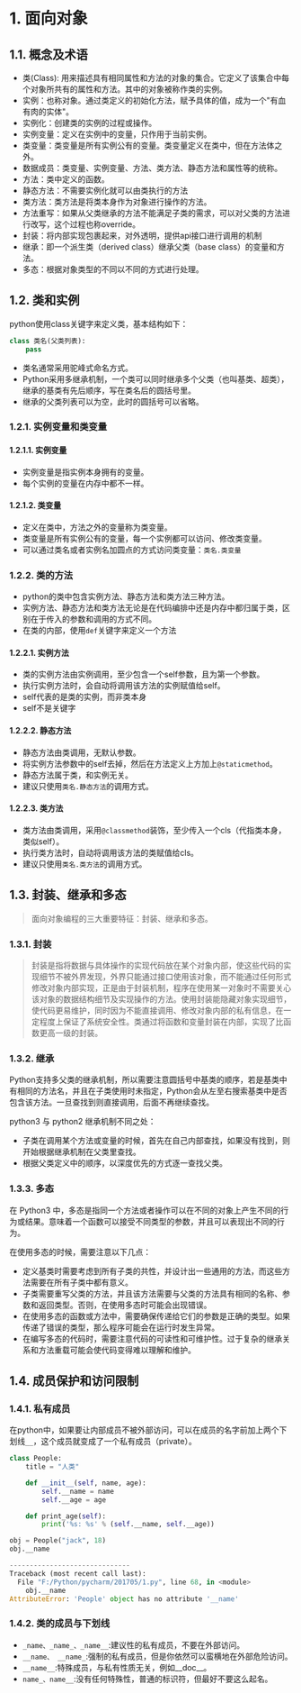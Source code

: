 # 1. 面向对象
## 1.1. 概念及术语
- 类(Class): 用来描述具有相同属性和方法的对象的集合。它定义了该集合中每个对象所共有的属性和方法。其中的对象被称作类的实例。
- 实例：也称对象。通过类定义的初始化方法，赋予具体的值，成为一个"有血有肉的实体"。
- 实例化：创建类的实例的过程或操作。
- 实例变量：定义在实例中的变量，只作用于当前实例。
- 类变量：类变量是所有实例公有的变量。类变量定义在类中，但在方法体之外。
- 数据成员：类变量、实例变量、方法、类方法、静态方法和属性等的统称。
- 方法：类中定义的函数。
- 静态方法：不需要实例化就可以由类执行的方法
- 类方法：类方法是将类本身作为对象进行操作的方法。
- 方法重写：如果从父类继承的方法不能满足子类的需求，可以对父类的方法进行改写，这个过程也称override。
- 封装：将内部实现包裹起来，对外透明，提供api接口进行调用的机制
- 继承：即一个派生类（derived class）继承父类（base class）的变量和方法。
- 多态：根据对象类型的不同以不同的方式进行处理。

## 1.2. 类和实例
python使用class关键字来定义类，基本结构如下：

```python
class 类名(父类列表):
    pass
```

- 类名通常采用驼峰式命名方式。
- Python采用多继承机制，一个类可以同时继承多个父类（也叫基类、超类），继承的基类有先后顺序，写在类名后的圆括号里。
- 继承的父类列表可以为空，此时的圆括号可以省略。

### 1.2.1. 实例变量和类变量
#### 1.2.1.1. 实例变量
- 实例变量是指实例本身拥有的变量。
- 每个实例的变量在内存中都不一样。

#### 1.2.1.2. 类变量
- 定义在类中，方法之外的变量称为类变量。
- 类变量是所有实例公有的变量，每一个实例都可以访问、修改类变量。
- 可以通过类名或者实例名加圆点的方式访问类变量：`类名.类变量`

### 1.2.2. 类的方法
- python的类中包含实例方法、静态方法和类方法三种方法。
- 实例方法、静态方法和类方法无论是在代码编排中还是内存中都归属于类，区别在于传入的参数和调用的方式不同。
- 在类的内部，使用`def`关键字来定义一个方法

#### 1.2.2.1. 实例方法
- 类的实例方法由实例调用，至少包含一个self参数，且为第一个参数。
- 执行实例方法时，会自动将调用该方法的实例赋值给self。
- self代表的是类的实例，而非类本身
- self不是关键字

#### 1.2.2.2. 静态方法
- 静态方法由类调用，无默认参数。
- 将实例方法参数中的self去掉，然后在方法定义上方加上`@staticmethod`。
- 静态方法属于类，和实例无关。
- 建议只使用`类名.静态方法`的调用方式。

#### 1.2.2.3. 类方法
- 类方法由类调用，采用`@classmethod`装饰，至少传入一个cls（代指类本身，类似self）。
- 执行类方法时，自动将调用该方法的类赋值给cls。
- 建议只使用`类名.类方法`的调用方式。

## 1.3. 封装、继承和多态
>面向对象编程的三大重要特征：封装、继承和多态。

### 1.3.1. 封装
>封装是指将数据与具体操作的实现代码放在某个对象内部，使这些代码的实现细节不被外界发现，外界只能通过接口使用该对象，而不能通过任何形式修改对象内部实现，正是由于封装机制，程序在使用某一对象时不需要关心该对象的数据结构细节及实现操作的方法。使用封装能隐藏对象实现细节，使代码更易维护，同时因为不能直接调用、修改对象内部的私有信息，在一定程度上保证了系统安全性。类通过将函数和变量封装在内部，实现了比函数更高一级的封装。


### 1.3.2. 继承
Python支持多父类的继承机制，所以需要注意圆括号中基类的顺序，若是基类中有相同的方法名，并且在子类使用时未指定，Python会从左至右搜索基类中是否包含该方法。一旦查找到则直接调用，后面不再继续查找。

python3 与 python2 继承机制不同之处：
- 子类在调用某个方法或变量的时候，首先在自己内部查找，如果没有找到，则开始根据继承机制在父类里查找。
- 根据父类定义中的顺序，以深度优先的方式逐一查找父类。

### 1.3.3. 多态
在 Python3 中，多态是指同一个方法或者操作可以在不同的对象上产生不同的行为或结果。意味着一个函数可以接受不同类型的参数，并且可以表现出不同的行为。

在使用多态的时候，需要注意以下几点：
- 定义基类时需要考虑到所有子类的共性，并设计出一些通用的方法，而这些方法需要在所有子类中都有意义。
- 子类需要重写父类的方法，并且该方法需要与父类的方法具有相同的名称、参数和返回类型。否则，在使用多态时可能会出现错误。
- 在使用多态的函数或方法中，需要确保传递给它们的参数是正确的类型。如果传递了错误的类型，那么程序可能会在运行时发生异常。
- 在编写多态的代码时，需要注意代码的可读性和可维护性。过于复杂的继承关系和方法重载可能会使代码变得难以理解和维护。

## 1.4. 成员保护和访问限制
### 1.4.1. 私有成员
在python中，如果要让内部成员不被外部访问，可以在成员的名字前加上两个下划线`__`，这个成员就变成了一个私有成员（private）。

```python
class People:
    title = "人类"

    def __init__(self, name, age):
        self.__name = name
        self.__age = age

    def print_age(self):
        print('%s: %s' % (self.__name, self.__age))

obj = People("jack", 18)
obj.__name

------------------------------
Traceback (most recent call last):
  File "F:/Python/pycharm/201705/1.py", line 68, in <module>
    obj.__name
AttributeError: 'People' object has no attribute '__name'
```

### 1.4.2. 类的成员与下划线
- `_name、_name_、_name__`:建议性的私有成员，不要在外部访问。
- `__name、 __name_`:强制的私有成员，但是你依然可以蛮横地在外部危险访问。
- `__name__`:特殊成员，与私有性质无关，例如__doc__。
- `name_、name__`:没有任何特殊性，普通的标识符，但最好不要这么起名。